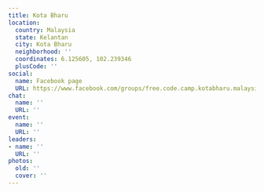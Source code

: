 ```yaml
---
title: Kota Bharu
location:
  country: Malaysia
  state: Kelantan
  city: Kota Bharu
  neighborhood: ''
  coordinates: 6.125605, 102.239346
  plusCode: ''
social:
  name: Facebook page
  URL: https://www.facebook.com/groups/free.code.camp.kotabharu.malaysia
chat:
  name: ''
  URL: ''
event:
  name: ''
  URL: ''
leaders:
- name: ''
  URL: ''
photos:
  old: ''
  cover: ''
---
```

